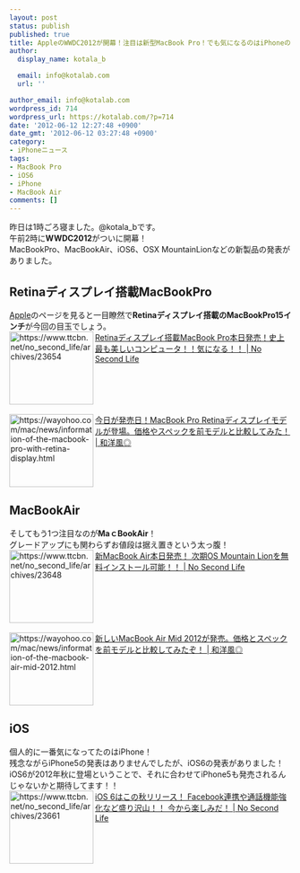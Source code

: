 ```yaml
---
layout: post
status: publish
published: true
title: AppleのWWDC2012が開幕！注目は新型MacBook Pro！でも気になるのはiPhoneのこと！
author:
  display_name: kotala_b

  email: info@kotalab.com
  url: ''

author_email: info@kotalab.com
wordpress_id: 714
wordpress_url: https://kotalab.com/?p=714
date: '2012-06-12 12:27:48 +0900'
date_gmt: '2012-06-12 03:27:48 +0900'
category:
- iPhoneニュース
tags:
- MacBook Pro
- iOS6
- iPhone
- MacBook Air
comments: []
---
```

<p>昨日は1時ごろ寝ました。@kotala_bです。<br />
午前2時に<strong>WWDC2012</strong>がついに開幕！<br />
MacBookPro、MacBookAir、iOS6、OSX MountainLionなどの新製品の発表がありました。<br />
</p>
<!--more-->
<h2>Retinaディスプレイ搭載MacBookPro</h2>
<p><a href="https://www.apple.com/jp/mac/" title="apple" target="_blank">Apple</a>のページを見ると一目瞭然で<strong>Retinaディスプレイ搭載のMacBookPro15インチ</strong>が今回の目玉でしょう。<br />
<a href="https://www.ttcbn.net/no_second_life/archives/23654" target="_blank"><img title="Retinaディスプレイ搭載MacBook Pro本日発売！史上最も美しいコンピュータ！！気になる！！ | No Second Life" src="https://capture.heartrails.com/150x130?https://www.ttcbn.net/no_second_life/archives/23654" alt="https://www.ttcbn.net/no_second_life/archives/23654" width="150" height="130" align="left" /></a><a href="https://www.ttcbn.net/no_second_life/archives/23654" title="Retinaディスプレイ搭載MacBook Pro本日発売！史上最も美しいコンピュータ！！気になる！！ | No Second Life" target="_blank">Retinaディスプレイ搭載MacBook Pro本日発売！史上最も美しいコンピュータ！！気になる！！ | No Second Life</a><br style="clear:both;" /><br />
<a href="https://wayohoo.com/mac/news/information-of-the-macbook-pro-with-retina-display.html" target="_blank"><img title="今日が発売日！MacBook Pro Retinaディスプレイモデルが登場。価格やスペックを前モデルと比較してみた！ | 和洋風◎" src="https://capture.heartrails.com/150x130?https://wayohoo.com/mac/news/information-of-the-macbook-pro-with-retina-display.html" alt="https://wayohoo.com/mac/news/information-of-the-macbook-pro-with-retina-display.html" width="150" height="130" align="left" /></a><a href="https://wayohoo.com/mac/news/information-of-the-macbook-pro-with-retina-display.html" title="今日が発売日！MacBook Pro Retinaディスプレイモデルが登場。価格やスペックを前モデルと比較してみた！ | 和洋風◎" target="_blank">今日が発売日！MacBook Pro Retinaディスプレイモデルが登場。価格やスペックを前モデルと比較してみた！ | 和洋風◎</a><br style="clear:both;" /></p>
<h2>MacBookAir</h2>
<p>そしてもう1つ注目なのが<strong>MaｃBookAir</strong>！<br />
グレードアップにも関わらずお値段は据え置きという太っ腹！<br />
<a href="https://www.ttcbn.net/no_second_life/archives/23648" target="_blank"><img title="新MacBook Air本日発売！ 次期OS Mountain Lionを無料インストール可能！！ | No Second Life" src="https://capture.heartrails.com/150x130?https://www.ttcbn.net/no_second_life/archives/23648" alt="https://www.ttcbn.net/no_second_life/archives/23648" width="150" height="130" align="left" /></a><a href="https://www.ttcbn.net/no_second_life/archives/23648" title="新MacBook Air本日発売！ 次期OS Mountain Lionを無料インストール可能！！ | No Second Life" target="_blank">新MacBook Air本日発売！ 次期OS Mountain Lionを無料インストール可能！！ | No Second Life</a><br style="clear:both;" /><br />
<a href="https://wayohoo.com/mac/news/information-of-the-macbook-air-mid-2012.html" target="_blank"><img title="新しいMacBook Air Mid 2012が発売。価格とスペックを前モデルと比較してみたぞ！ | 和洋風◎" src="https://capture.heartrails.com/150x130?https://wayohoo.com/mac/news/information-of-the-macbook-air-mid-2012.html" alt="https://wayohoo.com/mac/news/information-of-the-macbook-air-mid-2012.html" width="150" height="130" align="left" /></a><a href="https://wayohoo.com/mac/news/information-of-the-macbook-air-mid-2012.html" title="新しいMacBook Air Mid 2012が発売。価格とスペックを前モデルと比較してみたぞ！ | 和洋風◎" target="_blank">新しいMacBook Air Mid 2012が発売。価格とスペックを前モデルと比較してみたぞ！ | 和洋風◎</a><br style="clear:both;" /></p>
<h2>iOS</h2>
<p>個人的に一番気になってたのはiPhone！<br />
残念ながらiPhone5の発表はありませんでしたが、iOS6の発表がありました！<br />
iOS6が2012年秋に登場ということで、それに合わせてiPhone5も発売されるんじゃないかと期待してます！！<br />
<a href="https://www.ttcbn.net/no_second_life/archives/23661" target="_blank"><img title="iOS 6はこの秋リリース！ Facebook連携や通話機能強化など盛り沢山！！ 今から楽しみだ！ | No Second Life" src="https://capture.heartrails.com/150x130?https://www.ttcbn.net/no_second_life/archives/23661" alt="https://www.ttcbn.net/no_second_life/archives/23661" width="150" height="130" align="left" /></a><a href="https://www.ttcbn.net/no_second_life/archives/23661" title="iOS 6はこの秋リリース！ Facebook連携や通話機能強化など盛り沢山！！ 今から楽しみだ！ | No Second Life" target="_blank">iOS 6はこの秋リリース！ Facebook連携や通話機能強化など盛り沢山！！ 今から楽しみだ！ | No Second Life</a><br style="clear:both;" /></p>
